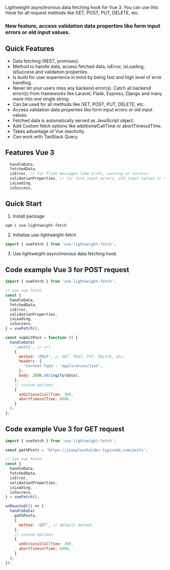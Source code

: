 Lightweight asynchronous data fetching hook for Vue 3. You can use this Hook for all request methods like GET, POST, PUT, DELETE, etc.

### New feature, access validation data properties like form input errors or old input values.

## Quick Features

- Data fetching (REST, promises).
- Method to handle data, access fetched data, isError, isLoading, isSuccess and validation properties.
- Is build for user experience in mind by being fast and high level of error handling.
- Never let your users miss any backend error(s). Catch all backend error(s) from frameworks like Laravel, Flask, Express, Django and many more into one single string.
- Can be used for all methods like GET, POST, PUT, DELETE, etc.
- Access validation data properties like form input errors or old input values.
- Fetched data is automatically served as JavaScript object.
- Add Custom fetch options like additionalCallTime or abortTimeoutTime.
- Takes advantage of Vue reactivity.
- Can work with TanStack Query.

## Features Vue 3

```js
  handleData,
  fetchedData,
  isError, // for flash messages like error, warning or success
  validationProperties, // for form input errors, old input values or nested messages
  isLoading,
  isSuccess,
```

## Quick Start

1. Install package

```
npm i use-lightweight-fetch
```

2. Initialize use-lightweight-fetch

```js
import { vueFetch } from 'use-lightweight-fetch';
```

3. Use lightweight asynchronous data fetching hook

## Code example Vue 3 for POST request

```js
import { vueFetch } from 'use-lightweight-fetch';

// use vue fetch
const {
  handleData,
  fetchedData,
  isError,
  validationProperties,
  isLoading,
  isSuccess,
} = vueFetch();

const submitPost = function () {
  handleData(
    '/posts', // url
    {
      method: 'POST', // GET, POST, PUT, DELETE, etc.
      headers: {
        'Content-Type': 'application/json',
      },
      body: JSON.stringify(data),
    },
    // custom options
    {
      additionalCallTime: 300,
      abortTimeoutTime: 8000,
    }
  );
};
```

## Code example Vue 3 for GET request

```js
import { vueFetch } from 'use-lightweight-fetch';

const pathPosts = 'https://jsonplaceholder.typicode.com/posts';

// use vue fetch
const {
  handleData,
  fetchedData,
  isError,
  validationProperties,
  isLoading,
  isSuccess,
} = vueFetch();

onMounted(() => {
  handleData(
    pathPosts,
    {
      method: 'GET', // default method
    },
    // custom options
    {
      additionalCallTime: 300,
      abortTimeoutTime: 8000,
    }
  );
});
```
